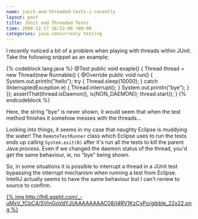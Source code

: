 ```yaml
---
name: junit-and-threaded-tests-i-recently
layout: post
title: JUnit and Threaded Tests
time: 2008-12-17 18:52:00 +00:00
categories: java concurrency testing
---
```


I recently noticed a bit of a problem when playing with threads within JUnit. Take the following snippet as an example;
  
{% codeblock lang:java %}
@Test
public void exaple() {
    Thread thread = new Thread(new Runnable() {
        @Override
        public void run() {
            System.out.println("hello");
            try {
                Thread.sleep(10000);
            } catch (InterruptedException e) {
                Thread.interrupt();
            }
            System.out.println("bye");
        }
    });
    assertThat(thread.isDaemon(), is(NON_DAEMON));
    thread.start();
}
{% endcodeblock %}

Here, the string "bye" is never shown, it would seem that when the test method
finishes it somehow messes with the threads...

  
Looking into things, it seems in my case that naughty Eclipse is muddying the
water! The `RemoteTestRunner` class which Eclipse uses to run the tests ends up
calling `System.exit(0)` after it's run all the tests to kill the parent Java
process. Even if we changed the daemon status of the thread, you'd get the
same behaviour, ie, no "bye" being shown.

  
So, in some situations it is possible to interrupt a thread in a JUnit test
bypassing the interrupt mechanism when running a test from Eclipse. IntelliJ
actually seems to have the same behaviour but I can't review to source to
confirm.

  
[{% img http://lh6.ggpht.com/_-uMxV_fCbC4/SVInGoVdYJI/AAAAAAAAC08/I4RV1KzCyPo/gibble_22x22.png %}](http://lh6.ggpht.com/_-uMxV_fCbC4/SVInGoVdYJI/AAAAAAAAC08/I4RV1KzCyPo/gibble_22x22.png)


